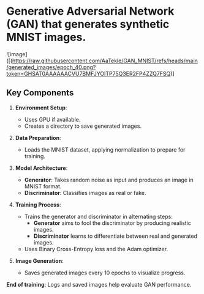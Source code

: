 # Generative Adversarial Network (GAN) that generates synthetic MNIST images.
![image]([(https://raw.githubusercontent.com/AaTekle/GAN_MNIST/refs/heads/main/generated_images/epoch_40.png?token=GHSAT0AAAAAACVU7BMFJYOITP75Q3ER2FP4ZZQ7FSQ)]

## Key Components

1. **Environment Setup**:
   - Uses GPU if available.
   - Creates a directory to save generated images.

2. **Data Preparation**:
   - Loads the MNIST dataset, applying normalization to prepare for training.

3. **Model Architecture**:
   - **Generator**: Takes random noise as input and produces an image in MNIST format.
   - **Discriminator**: Classifies images as real or fake.

4. **Training Process**:
   - Trains the generator and discriminator in alternating steps:
     - **Generator** aims to fool the discriminator by producing realistic images.
     - **Discriminator** learns to differentiate between real and generated images.
   - Uses Binary Cross-Entropy loss and the Adam optimizer.

5. **Image Generation**:
   - Saves generated images every 10 epochs to visualize progress.

**End of training**: Logs and saved images help evaluate GAN performance.
